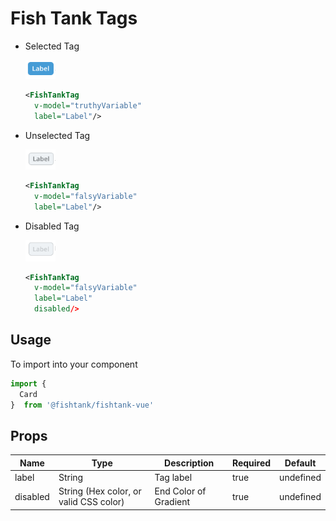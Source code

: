 # Fish Tank Tags

  - Selected Tag

    <img src="../../assets/ft-tag-selected.png" width="10%" alt="Fish Tank Tag">
    
    ```xml
    <FishTankTag 
      v-model="truthyVariable"
      label="Label"/>
    ```
  
  - Unselected Tag

    <img src="../../assets/ft-tag-unselected.png" width="10%" alt="Fish Tank Tag">
    
    ```xml
    <FishTankTag 
      v-model="falsyVariable"
      label="Label"/>
    ```

  - Disabled Tag

    <img src="../../assets/ft-tag-disabled.png" width="10%" alt="Fish Tank Tag">
    
    ```xml
    <FishTankTag 
      v-model="falsyVariable"
      label="Label"
      disabled/>
    ```
  
  <!-- - Removable Tag

    <img src="../../assets/ft-tag-removable.png" width="10%" alt="Fish Tank Tag">
    
    ```xml
    <InputTagRemove 
        v-model="tags"/>
    ``` -->
  
## Usage

To import into your component

```js
import { 
  Card 
}  from '@fishtank/fishtank-vue'
```

## Props

<table>
  <thead>
    <th>Name</th>
    <th>Type</th>
    <th>Description</th>
    <th>Required</th>
    <th>Default</th>
  </thead>
  <tr>
    <td>label</td>
    <td>String</td>
    <td>Tag label</td>
    <td>true</td>
    <td>undefined</td>
  </tr>
  <tr>
    <td>disabled</td>
    <td>String (Hex color, or valid CSS color)</td>
    <td>End Color of Gradient</td>
    <td>true</td>
    <td>undefined</td>
  </tr>
</table>
